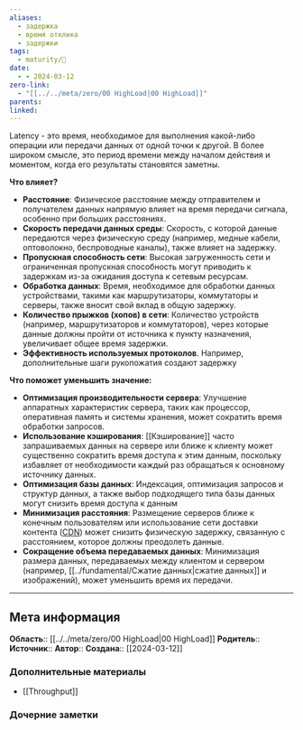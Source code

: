 ```yaml
---
aliases:
  - задержка
  - время отклика
  - задержки
tags:
  - maturity/🌱
date:
  - - 2024-03-12
zero-link:
  - "[[../../meta/zero/00 HighLoad|00 HighLoad]]"
parents: 
linked:
---
```

Latency - это время, необходимое для выполнения какой-либо операции или передачи данных от одной точки к другой. В более широком смысле, это период времени между началом действия и моментом, когда его результаты становятся заметны.

**Что влияет?**
- **Расстояние**: Физическое расстояние между отправителем и получателем данных напрямую влияет на время передачи сигнала, особенно при больших расстояниях.
- **Скорость передачи данных среды**: Скорость, с которой данные передаются через физическую среду (например, медные кабели, оптоволокно, беспроводные каналы), также влияет на задержку.
- **Пропускная способность сети**: Высокая загруженность сети и ограниченная пропускная способность могут приводить к задержкам из-за ожидания доступа к сетевым ресурсам.
- **Обработка данных**: Время, необходимое для обработки данных устройствами, такими как маршрутизаторы, коммутаторы и серверы, также вносит свой вклад в общую задержку.
- **Количество прыжков (хопов) в сети**: Количество устройств (например, маршрутизаторов и коммутаторов), через которые данные должны пройти от источника к пункту назначения, увеличивает общее время задержки.
- **Эффективность используемых протоколов**. Например, дополнительные шаги рукопожатия создают задержку

**Что поможет уменьшить значение:**
- **Оптимизация производительности сервера**: Улучшение аппаратных характеристик сервера, таких как процессор, оперативная память и системы хранения, может сократить время обработки запросов.
- **Использование кэширования**: [[Кэширование]] часто запрашиваемых данных на сервере или ближе к клиенту может существенно сократить время доступа к этим данным, поскольку избавляет от необходимости каждый раз обращаться к основному источнику данных.
- **Оптимизация базы данных**: Индексация, оптимизация запросов и структур данных, а также выбор подходящего типа базы данных могут снизить время доступа к данным
- **Минимизация расстояния**: Размещение серверов ближе к конечным пользователям или использование сети доставки контента ([CDN](highload/Content%20Delivery%20Network.md)) может снизить физическую задержку, связанную с расстоянием, которое должны преодолеть данные.
- **Сокращение объема передаваемых данных**: Минимизация размера данных, передаваемых между клиентом и сервером (например, [[../fundamental/Сжатие данных|сжатие данных]] и изображений), может уменьшить время их передачи.
***
## Мета информация
**Область**:: [[../../meta/zero/00 HighLoad|00 HighLoad]]
**Родитель**:: 
**Источник**:: 
**Автор**:: 
**Создана**:: [[2024-03-12]]
### Дополнительные материалы
- [[Throughput]]
### Дочерние заметки
<!-- QueryToSerialize: LIST FROM [[]] WHERE contains(Родитель, this.file.link) or contains(parents, this.file.link) -->
